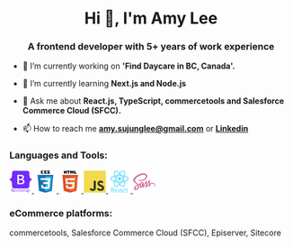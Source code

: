 <h1 align="center">Hi 👋, I'm Amy Lee</h1>
<h3 align="center">A frontend developer with 5+ years of work experience</h3>

- 🔭 I’m currently working on **'Find Daycare in BC, Canada'.**

- 🌱 I’m currently learning **Next.js and Node.js**

- 💬 Ask me about **React.js, TypeScript, commercetools and Salesforce Commerce Cloud (SFCC).**

- 📫 How to reach me **amy.sujunglee@gmail.com** or **<a href="https://www.linkedin.com/in/amysujunglee/" target="_blank" rel="noreferrer">Linkedin</a>**

<h3 align="left">Languages and Tools:</h3>
<p align="left"> <a href="https://getbootstrap.com" target="_blank" rel="noreferrer"> <img src="https://raw.githubusercontent.com/devicons/devicon/master/icons/bootstrap/bootstrap-plain-wordmark.svg" alt="bootstrap" width="40" height="40"/> </a> <a href="https://www.w3schools.com/css/" target="_blank" rel="noreferrer"> <img src="https://raw.githubusercontent.com/devicons/devicon/master/icons/css3/css3-original-wordmark.svg" alt="css3" width="40" height="40"/> </a> <a href="https://www.w3.org/html/" target="_blank" rel="noreferrer"> <img src="https://raw.githubusercontent.com/devicons/devicon/master/icons/html5/html5-original-wordmark.svg" alt="html5" width="40" height="40"/> </a> <a href="https://developer.mozilla.org/en-US/docs/Web/JavaScript" target="_blank" rel="noreferrer"> <img src="https://raw.githubusercontent.com/devicons/devicon/master/icons/javascript/javascript-original.svg" alt="javascript" width="40" height="40"/> </a> <a href="https://reactjs.org/" target="_blank" rel="noreferrer"> <img src="https://raw.githubusercontent.com/devicons/devicon/master/icons/react/react-original-wordmark.svg" alt="react" width="40" height="40"/> </a> <a href="https://sass-lang.com" target="_blank" rel="noreferrer"> <img src="https://raw.githubusercontent.com/devicons/devicon/master/icons/sass/sass-original.svg" alt="sass" width="40" height="40"/> </a> </p>

<h3 align="left">eCommerce platforms:</h3>
<p>commercetools, Salesforce Commerce Cloud (SFCC), Episerver, Sitecore</p>
<br>
<p><img align="center" src="https://github-readme-stats.vercel.app/api/top-langs?username=amysujunglee&show_icons=true&locale=en&layout=compact" alt="" /></p>
